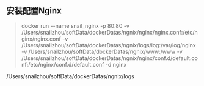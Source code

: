 ## 安装配置Nginx

> docker run --name snail_nginx -p 80:80 -v  /Users/snailzhou/softData/dockerDatas/ngnix/nginx/nginx.conf:/etc/nginx/nginx.conf -v  /Users/snailzhou/softData/dockerDatas/ngnix/logs/log:/var/log/nginx -v   /Users/snailzhou/softData/dockerDatas/ngnix/www:/www  -v  /Users/snailzhou/softData/dockerDatas/ngnix/nginx/conf.d/default.conf:/etc/nginx/conf.d/default.conf -d nginx



/Users/snailzhou/softData/dockerDatas/ngnix/logs
